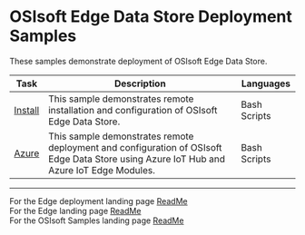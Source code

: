 # OSIsoft Edge Data Store Deployment Samples

These samples demonstrate deployment of OSIsoft Edge Data Store.

| Task               | Description                                                                                                                             | Languages    |
| ------------------ | --------------------------------------------------------------------------------------------------------------------------------------- | ------------ |
| [Install](Install) | This sample demonstrates remote installation and configuration of OSIsoft Edge Data Store.                                              | Bash Scripts |
| [Azure](Azure)     | This sample demonstrates remote deployment and configuration of OSIsoft Edge Data Store using Azure IoT Hub and Azure IoT Edge Modules. | Bash Scripts |

---

For the Edge deployment landing page [ReadMe](../)  
For the Edge landing page [ReadMe](../../)  
For the OSIsoft Samples landing page [ReadMe](https://github.com/osisoft/OSI-Samples)
